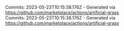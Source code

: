 Commits: 2023-05-23T10:15:38.176Z - Generated via https://github.com/marketplace/actions/artificial-grass
<br>
Commits: 2023-05-23T10:15:38.176Z - Generated via https://github.com/marketplace/actions/artificial-grass
<br>
